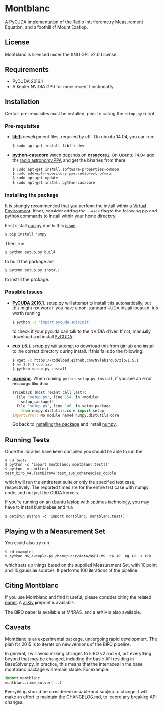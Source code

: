 # Montblanc

A PyCUDA implementation of the Radio Interferometry Measurement Equation, and a foothill of Mount Exaflop.

## License

Montblanc is licensed under the GNU GPL v2.0 License.

## Requirements

- PyCUDA 2016.1
- A Kepler NVIDIA GPU for more recent functionality.

## Installation

Certain pre-requisites must be installed, prior to calling the `setup.py` script.

### Pre-requisites

- **[libffi][libffi]** development files, required by cffi. On ubuntu 14.04, you can run:

    ```bash
    $ sudo apt-get install libffi-dev
    ```
    
- **[python-casacore][pyrap]** which depends on **[casacore2][casacore]**.
    On Ubuntu 14.04 add the [radio astronomy PPA][radio-astro-ppa]  and get the binaries from there:

    ```bash
    $ sudo apt-get install software-properties-common
    $ sudo add-apt-repository ppa:radio-astro/main
    $ sudo apt-get update
    $ sudo apt-get install python-casacore
    ```

### Installing the package

It is strongly recommended that you perform the install within a [Virtual Environment](http://docs.python-guide.org/en/latest/dev/virtualenvs/).
If not, consider adding the `--user` flag to the following
pip and python commands to install within your home directory.

First install [numpy] due to this [issue](http://stackoverflow.com/questions/18997339/scipy-and-numpy-install-on-linux-without-root).

    $ pip install numpy

Then, run

    $ python setup.py build

to build the package and

    $ python setup.py install

to install the package.

### Possible Issues

- **[PyCUDA 2016.1][pycuda]**. setup.py will attempt to install this automatically,
    but this might not work if you have a non-standard CUDA install location. It's worth running

    ```bash
    $ python -c 'import pycuda.autoinit'
    ```
    
    to check if your pycuda can talk to the NVIDIA driver. If not, manually download
    and install [PyCUDA][pycuda].
- **[cub 1.5.1][cub]**. setup.py will attempt to download this from github
    and install to the correct directory during install. If this fails do the following:

    ```bash
    $ wget -c https://codeload.github.com/NVlabs/cub/zip/1.5.1
    $ mv 1.5.1 cub.zip
    $ python setup.py install
    ```

- **[numexpr]**. When running `python setup.py install`, if you see an error message like this:

    ```python
    Traceback (most recent call last):
      File "setup.py", line 154, in <module>
        setup_package()
      File "setup.py", line 146, in setup_package
        from numpy.distutils.core import setup
    ImportError: No module named numpy.distutils.core
    ```
    
    Go back to [Installing the package](#installing-the-package) and install [numpy][numpy].



## Running Tests

Once the libraries have been compiled you should be able to run the

    $ cd tests
    $ python -c 'import montblanc; montblanc.test()'
    $ python -m unittest test_biro_v4.TestBiroV4.test_sum_coherencies_double

which will run the entire test suite or only the specified test case, respectively.
The reported times are for the entire test case with numpy code, and not just the CUDA kernels.

If you're running on an ubuntu laptop with optimus technology, you may have to install bumblebee and run

    $ optirun python -c 'import montblanc; montblanc.test()'

## Playing with a Measurement Set

You could also try run

    $ cd examples
    $ python MS_example.py /home/user/data/WSRT.MS -np 10 -ng 10 -c 100

which sets up things based on the supplied Measurement Set, with 10 point and 10 gaussian sources. It performs 100 iterations of the pipeline.

## Citing Montblanc

If you use Montblanc and find it useful, please consider
citing the related [paper][montblanc-paper-sciencedirect].
A [arXiv][montblanc-paper-arxiv] preprint is available.

The BIRO paper is available at [MNRAS][biro-paper-mnras],
and a [arXiv][biro-paper-arxiv] is also available.

## Caveats

Montblanc is an experimental package, undergoing rapid development.
The plan for 2015 is to iterate on new versions of the BIRO pipeline.

In general, I will avoid making changes to BIRO v2 and v3,
but everything beyond that may be changed, including the basic API residing in BaseSolver.py.
In practice, this means that the interfaces in the base montblanc package will remain stable.
For example:

```python
import montblanc
montblanc.rime_solver(...)
```

Everything should be considered unstable and subject to change.
I will make an effort to maintain the CHANGELOG.md, to record any breaking API changes.

[pycuda]:http://mathema.tician.de/software/pycuda/
[pytools]:https://pypi.python.org/pypi/pytools
[moderngpu]:https://github.com/nvlabs/moderngpu
[cub]:https://github.com/nvlabs/cub
[pyrap]:https://github.com/casacore/python-casacore
[casacore]:https://github.com/casacore/casacore
[radio-astro-ppa]:https://launchpad.net/~radio-astro/+archive/main
[libffi]:https://sourceware.org/libffi/
[biro-paper-arxiv]:http://arxiv.org/abs/1501.05304
[biro-paper-mnras]:http://mnras.oxfordjournals.org/content/450/2/1308.abstract
[montblanc-paper-arxiv]:http://arxiv.org/abs/1501.07719
[montblanc-paper-sciencedirect]:http://www.sciencedirect.com/science/article/pii/S2213133715000633
[numpy]:http://www.numpy.org
[numexpr]:https://github.com/pydata/numexpr
